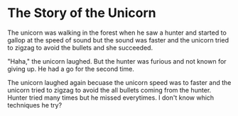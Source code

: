 # The Story of the Unicorn
The unicorn was walking in the forest when he saw a hunter and started to gallop at the speed of sound but the sound was faster and the unicorn tried to zigzag to avoid the bullets and she succeeded.

"Haha," the unicorn laughed. But the hunter was furious and not known for giving up. He had a go for the second time.

The unicorn laughed again becuase the unicorn speed was to faster and the unicorn tried to zigzag to avoid the all bullets coming from the hunter. Hunter tried many times but he missed everytimes. I don't know which techniques he try?
